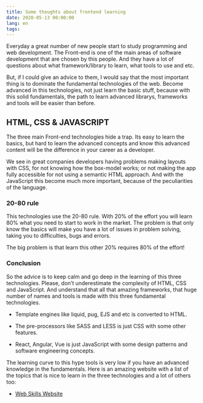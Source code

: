 ```yaml
---
title: Some thoughts about frontend learning
date: 2020-05-13 00:00:00
lang: en
tags:
---
```


Everyday a great number of new people start to study programming and web development. The Front-end is one of the main areas of software development that are chosen by this people. And they have a lot of questions about what framework/library to learn, what tools to use and etc.

But, if I could give an advice to them, I would say that the most important thing is to dominate the fundamental technologies of the web. Become advanced in this technologies, not just learn the basic stuff, because with this solid fundamentals, the path to learn advanced librarys, frameworks and tools will be easier than before.

## HTML, CSS & JAVASCRIPT

The three main Front-end technologies hide a trap. Its easy to learn the basics, but hard to learn the advanced concepts and know this advanced content will be the difference in your career as a developer.

We see in great companies developers having problems making layouts with CSS, for not knowing how the box-model works; or not making the app fully accessible for not using a semantic HTML approach. And with the JavaScript this become much more important, because of the peculiarities of the language.

### 20-80 rule

This technologies use the 20-80 rule. With 20% of the effort you will learn 80% what you need to start to work in the market. The problem is that only know the basics will make you have a lot of issues in problem solving, taking you to difficulties, bugs and errors.

The big problem is that learn this other 20% requires 80% of the effort!

### Conclusion

So the advice is to keep calm and go deep in the learning of this three technologies. Please, don’t underestimate the complexity of HTML, CSS and JavaScript. And understand that all that amazing frameworks, that huge number of names and tools is made with this three fundamental technologies.

- Template engines like liquid, pug, EJS and etc is converted to HTML.

- The pre-processors like SASS and LESS is just CSS with some other features.

- React, Angular, Vue is just JavaScript with some design patterns and software engineering concepts.

The learning curve to this hype tools is very low if you have an advanced knowledge in the fundamentals. Here is an amazing website with a list of the topics that is nice to learn in the three technologies and a lot of others too: 
- [Web Skills Website](https://andreasbm.github.io/web-skills/)
